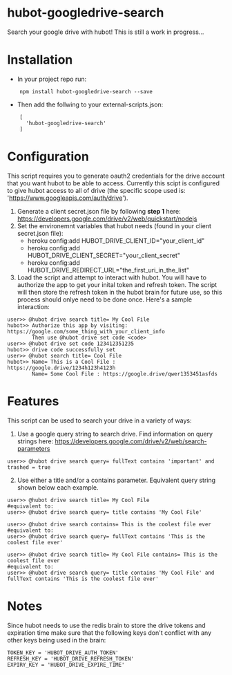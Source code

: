 # hubot-googledrive-search
Search your google drive with hubot!
This is still a work in progress...

# Installation

* In your project repo run:
```
    npm install hubot-googledrive-search --save
```
* Then add the follwing to your external-scripts.json:
```
    [
      'hubot-googledrive-search'
    ]
```

# Configuration
This script requires you to generate oauth2 credentials for the drive account that you want hubot to be able to access. Currently this scipt is configured to give hubot access to all of drive (the specific scope used is: 'https://www.googleapis.com/auth/drive').

1. Generate a client secret.json file by following **step 1** here: https://developers.google.com/drive/v2/web/quickstart/nodejs
2. Set the environemnt variables that hubot needs (found in your client secret.json file):
    * heroku config:add HUBOT_DRIVE_CLIENT_ID="your_client_id"
    * heroku config:add HUBOT_DRIVE_CLIENT_SECRET="your_client_secret"
    * heroku config:add HUBOT_DRIVE_REDIRECT_URL="the_first_uri_in_the_list"
3. Load the script and attempt to interact with hubot. You will have to authorize the app to get your inital token and refresh token. The script will then store the refresh token in the hubot brain for future use, so this process should onlye need to be done once. Here's a sample interaction:
```
user>> @hubot drive search title= My Cool File
hubot>> Authorize this app by visiting: https://google.com/some_thing_with_your_client_info
        Then use @hubot drive set code <code>
user>> @hubot drive set code 123412351235
hubot>> drive code successfully set
user>> @hubot search title= Cool File
hubot>> Name= This is a Cool File : https://google.drive/1234h123h4123h
        Name= Some Cool File : https://google.drive/qwer1353451asfds
```

# Features
This script can be used to search your drive in a variety of ways:

1. Use a google query string to search drive. Find information on query strings here: https://developers.google.com/drive/v2/web/search-parameters
```
user>> @hubot drive search query= fullText contains 'important' and trashed = true
```
2. Use either a title and/or a contains parameter. Equivalent query string shown below each example.
```
user>> @hubot drive search title= My Cool File
#equivalent to:
user>> @hubot drive search query= title contains 'My Cool File'

user>> @hubot drive search contains= This is the coolest file ever
#equivalent to:
user>> @hubot drive search query= fullText contains 'This is the coolest file ever'

user>> @hubot drive search title= My Cool File contains= This is the coolest file ever
#equivalent to:
user>> @hubot drive search query= title contains 'My Cool File' and fullText contains 'This is the coolest file ever'
```

# Notes
Since hubot needs to use the redis brain to store the drive tokens and expiration time make sure that the following keys don't conflict with any other keys being used in the brain:
```
TOKEN_KEY = 'HUBOT_DRIVE_AUTH_TOKEN'
REFRESH_KEY = 'HUBOT_DRIVE_REFRESH_TOKEN'
EXPIRY_KEY = 'HUBOT_DRIVE_EXPIRE_TIME'
```
